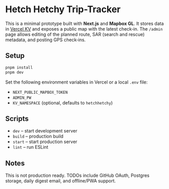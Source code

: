 # Hetch Hetchy Trip-Tracker

This is a minimal prototype built with **Next.js** and **Mapbox GL**. It stores data in [Vercel KV](https://vercel.com/docs/storage/vercel-kv) and exposes a public map with the latest check‑in. The `/admin` page allows editing of the planned route, SAR (search and rescue) metadata, and posting GPS check‑ins.

## Setup

```bash
pnpm install
pnpm dev
```

Set the following environment variables in Vercel or a local `.env` file:

- `NEXT_PUBLIC_MAPBOX_TOKEN`
- `ADMIN_PW`
- `KV_NAMESPACE` (optional, defaults to `hetchhetchy`)

## Scripts

- `dev` – start development server
- `build` – production build
- `start` – start production server
- `lint` – run ESLint

## Notes

This is not production ready. TODOs include GitHub OAuth, Postgres storage, daily digest email, and offline/PWA support.
